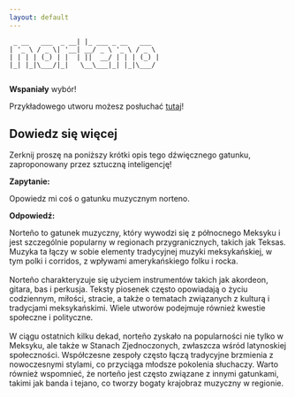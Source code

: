 ```yaml
---
layout: default
---
```


```                  _                   
 _ __   ___  _ __| |_ ___ _ __   ___  
| '_ \ / _ \| '__| __/ _ \ '_ \ / _ \ 
| | | | (_) | |  | ||  __/ | | | (_) |
|_| |_|\___/|_|   \__\___|_| |_|\___/ 
                                      
```
**Wspaniały** wybór!

Przykładowego utworu możesz posłuchać [tutaj](https://p.scdn.co/mp3-preview/5de4dbcb2385cecb5cb6f73d8f85438f956ff897)!
## Dowiedz się więcej
Zerknij proszę na poniższy krótki opis tego dźwięcznego gatunku, zaproponowany przez sztuczną inteligencję!



**Zapytanie:**

Opowiedz mi coś o gatunku muzycznym norteno.

**Odpowiedź:**

Norteño to gatunek muzyczny, który wywodzi się z północnego Meksyku i jest szczególnie popularny w regionach przygranicznych, takich jak Teksas. Muzyka ta łączy w sobie elementy tradycyjnej muzyki meksykańskiej, w tym polki i corridos, z wpływami amerykańskiego folku i rocka.<br><br>Norteño charakteryzuje się użyciem instrumentów takich jak akordeon, gitara, bas i perkusja. Teksty piosenek często opowiadają o życiu codziennym, miłości, stracie, a także o tematach związanych z kulturą i tradycjami meksykańskimi. Wiele utworów podejmuje również kwestie społeczne i polityczne.<br><br>W ciągu ostatnich kilku dekad, norteño zyskało na popularności nie tylko w Meksyku, ale także w Stanach Zjednoczonych, zwłaszcza wśród latynoskiej społeczności. Współczesne zespoły często łączą tradycyjne brzmienia z nowoczesnymi stylami, co przyciąga młodsze pokolenia słuchaczy. Warto również wspomnieć, że norteño jest często związane z innymi gatunkami, takimi jak banda i tejano, co tworzy bogaty krajobraz muzyczny w regionie.
